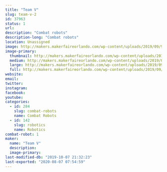 ```yaml
---
title: "Team V"
slug: team-v-2
id: 37963
status: 1
url: 
description: "Combat robots"
description-long: "Combat robots"
location: Unassigned
image: http://makers.makerfaireorlando.com/wp-content/uploads/2019/09/9F135227-60BB-44D5-AFA3-BD4031460030-1024x473.png
image-primary:
  thumbnail: http://makers.makerfaireorlando.com/wp-content/uploads/2019/09/9F135227-60BB-44D5-AFA3-BD4031460030-150x150.png
  medium: http://makers.makerfaireorlando.com/wp-content/uploads/2019/09/9F135227-60BB-44D5-AFA3-BD4031460030-300x139.png
  large: http://makers.makerfaireorlando.com/wp-content/uploads/2019/09/9F135227-60BB-44D5-AFA3-BD4031460030-1024x473.png
  full: http://makers.makerfaireorlando.com/wp-content/uploads/2019/09/9F135227-60BB-44D5-AFA3-BD4031460030.png
website: 
email: 
twitter: 
instagram: 
facebook: 
youtube: 
categories:
  - id: 284
    slug: combat-robots
    name: Combat Robots
  - id: 142
    slug: robotics
    name: Robotics
combat-robot: 1
maker:
  name: "Team V"
  description:
  image-primary: 
last-modified-db: "2019-10-07 21:32:23"
last-exported: "2020-08-07 07:54:59"
---
```

